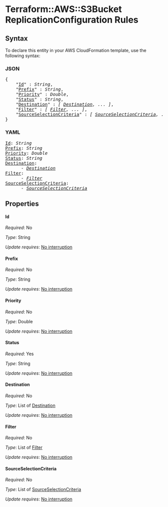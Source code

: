 # Terraform::AWS::S3Bucket ReplicationConfiguration Rules

## Syntax

To declare this entity in your AWS CloudFormation template, use the following syntax:

### JSON

<pre>
{
    "<a href="#id" title="Id">Id</a>" : <i>String</i>,
    "<a href="#prefix" title="Prefix">Prefix</a>" : <i>String</i>,
    "<a href="#priority" title="Priority">Priority</a>" : <i>Double</i>,
    "<a href="#status" title="Status">Status</a>" : <i>String</i>,
    "<a href="#destination" title="Destination">Destination</a>" : <i>[ <a href="replicationconfiguration-rules-destination.md">Destination</a>, ... ]</i>,
    "<a href="#filter" title="Filter">Filter</a>" : <i>[ <a href="replicationconfiguration-rules-filter.md">Filter</a>, ... ]</i>,
    "<a href="#sourceselectioncriteria" title="SourceSelectionCriteria">SourceSelectionCriteria</a>" : <i>[ <a href="replicationconfiguration-rules-sourceselectioncriteria.md">SourceSelectionCriteria</a>, ... ]</i>
}
</pre>

### YAML

<pre>
<a href="#id" title="Id">Id</a>: <i>String</i>
<a href="#prefix" title="Prefix">Prefix</a>: <i>String</i>
<a href="#priority" title="Priority">Priority</a>: <i>Double</i>
<a href="#status" title="Status">Status</a>: <i>String</i>
<a href="#destination" title="Destination">Destination</a>: <i>
      - <a href="replicationconfiguration-rules-destination.md">Destination</a></i>
<a href="#filter" title="Filter">Filter</a>: <i>
      - <a href="replicationconfiguration-rules-filter.md">Filter</a></i>
<a href="#sourceselectioncriteria" title="SourceSelectionCriteria">SourceSelectionCriteria</a>: <i>
      - <a href="replicationconfiguration-rules-sourceselectioncriteria.md">SourceSelectionCriteria</a></i>
</pre>

## Properties

#### Id

_Required_: No

_Type_: String

_Update requires_: [No interruption](https://docs.aws.amazon.com/AWSCloudFormation/latest/UserGuide/using-cfn-updating-stacks-update-behaviors.html#update-no-interrupt)

#### Prefix

_Required_: No

_Type_: String

_Update requires_: [No interruption](https://docs.aws.amazon.com/AWSCloudFormation/latest/UserGuide/using-cfn-updating-stacks-update-behaviors.html#update-no-interrupt)

#### Priority

_Required_: No

_Type_: Double

_Update requires_: [No interruption](https://docs.aws.amazon.com/AWSCloudFormation/latest/UserGuide/using-cfn-updating-stacks-update-behaviors.html#update-no-interrupt)

#### Status

_Required_: Yes

_Type_: String

_Update requires_: [No interruption](https://docs.aws.amazon.com/AWSCloudFormation/latest/UserGuide/using-cfn-updating-stacks-update-behaviors.html#update-no-interrupt)

#### Destination

_Required_: No

_Type_: List of <a href="replicationconfiguration-rules-destination.md">Destination</a>

_Update requires_: [No interruption](https://docs.aws.amazon.com/AWSCloudFormation/latest/UserGuide/using-cfn-updating-stacks-update-behaviors.html#update-no-interrupt)

#### Filter

_Required_: No

_Type_: List of <a href="replicationconfiguration-rules-filter.md">Filter</a>

_Update requires_: [No interruption](https://docs.aws.amazon.com/AWSCloudFormation/latest/UserGuide/using-cfn-updating-stacks-update-behaviors.html#update-no-interrupt)

#### SourceSelectionCriteria

_Required_: No

_Type_: List of <a href="replicationconfiguration-rules-sourceselectioncriteria.md">SourceSelectionCriteria</a>

_Update requires_: [No interruption](https://docs.aws.amazon.com/AWSCloudFormation/latest/UserGuide/using-cfn-updating-stacks-update-behaviors.html#update-no-interrupt)

